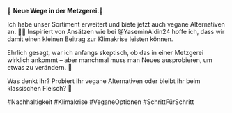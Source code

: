 🌱 **Neue Wege in der Metzgerei.**🌱

Ich habe unser Sortiment erweitert und biete jetzt auch vegane Alternativen an. 🍔🌿 Inspiriert von Ansätzen wie bei @YaseminAidin24 hoffe ich, dass wir damit einen kleinen Beitrag zur Klimakrise leisten können.

Ehrlich gesagt, war ich anfangs skeptisch, ob das in einer Metzgerei wirklich ankommt – aber manchmal muss man Neues ausprobieren, um etwas zu verändern. 💚

Was denkt ihr? Probiert ihr vegane Alternativen oder bleibt ihr beim klassischen Fleisch? 🤔

#Nachhaltigkeit #Klimakrise #VeganeOptionen #SchrittFürSchritt
